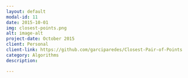 ```yaml
---
layout: default
modal-id: 11
date: 2015-10-01
img: closest-points.png
alt: image-alt
project-date: October 2015
client: Personal
client-link: https://github.com/garciparedes/Closest-Pair-of-Points
category: Algorithms
description:

---
```

